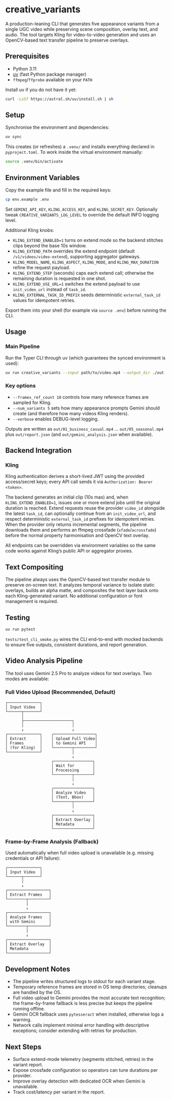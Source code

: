 # creative_variants

A production-leaning CLI that generates five appearance variants from a single UGC video while preserving scene composition, overlay text, and audio. The tool targets Kling for video-to-video generation and uses an OpenCV-based text transfer pipeline to preserve overlays.

## Prerequisites

- Python 3.11
- [uv](https://github.com/astral-sh/uv) (fast Python package manager)
- `ffmpeg`/`ffprobe` available on your `PATH`

Install uv if you do not have it yet:

```bash
curl -LsSf https://astral.sh/uv/install.sh | sh
```

## Setup

Synchronise the environment and dependencies:

```bash
uv sync
```

This creates (or refreshes) a `.venv/` and installs everything declared in `pyproject.toml`. To work inside the virtual environment manually:

```bash
source .venv/bin/activate
```

## Environment Variables

Copy the example file and fill in the required keys:

```bash
cp env.example .env
```

Set `GEMINI_API_KEY`, `KLING_ACCESS_KEY`, and `KLING_SECRET_KEY`. Optionally tweak `CREATIVE_VARIANTS_LOG_LEVEL` to override the default INFO logging level.

Additional Kling knobs:

- `KLING_EXTEND_ENABLED=1` turns on extend mode so the backend stitches clips beyond the base 10s window.
- `KLING_EXTEND_PATH` overrides the extend endpoint (default `/v1/videos/video-extend`), supporting aggregator gateways.
- `KLING_MODEL_NAME`, `KLING_ASPECT`, `KLING_MODE`, and `KLING_MAX_DURATION` refine the request payload.
- `KLING_EXTEND_STEP` (seconds) caps each extend call; otherwise the remaining duration is requested in one shot.
- `KLING_EXTEND_USE_URL=1` switches the extend payload to use `init_video_url` instead of `task_id`.
- `KLING_EXTERNAL_TASK_ID_PREFIX` seeds deterministic `external_task_id` values for idempotent retries.

Export them into your shell (for example via `source .env`) before running the CLI.

## Usage

### Main Pipeline

Run the Typer CLI through uv (which guarantees the synced environment is used):

```bash
uv run creative_variants --input path/to/video.mp4 --output_dir ./out
```

### Key options

- `--frames_ref_count 10` controls how many reference frames are sampled for Kling.
- `--num_variants 5` sets how many appearance prompts Gemini should create (and therefore how many videos Kling renders).
- `--verbose` enables DEBUG-level logging.

Outputs are written as `out/01_business_casual.mp4` ... `out/05_seasonal.mp4` plus `out/report.json` (and `out/gemini_analysis.json` when available).

## Backend Integration

### Kling

Kling authentication derives a short-lived JWT using the provided access/secret keys; every API call sends it via `Authorization: Bearer <token>`.

The backend generates an initial clip (10s max) and, when `KLING_EXTEND_ENABLED=1`, issues one or more extend jobs until the original duration is reached. Extend requests reuse the provider `video_id` alongside the latest `task_id`, can optionally continue from an `init_video_url`, and respect deterministic `external_task_id` prefixes for idempotent retries. When the provider only returns incremental segments, the pipeline downloads them and performs an ffmpeg crossfade (`xfade`/`acrossfade`) before the normal property harmonisation and OpenCV text overlay.

All endpoints can be overridden via environment variables so the same code works against Kling’s public API or aggregator proxies.

## Text Compositing

The pipeline always uses the OpenCV-based text transfer module to preserve on-screen text. It analyzes temporal variance to isolate static overlays, builds an alpha matte, and composites the text layer back onto each Kling-generated variant. No additional configuration or font management is required.

## Testing

```bash
uv run pytest
```

`tests/test_cli_smoke.py` wires the CLI end-to-end with mocked backends to ensure five outputs, consistent durations, and report generation.

## Video Analysis Pipeline

The tool uses Gemini 2.5 Pro to analyze videos for text overlays. Two modes are available:

### Full Video Upload (Recommended, Default)

```
┌──────────────┐
│ Input Video  │
└──────┬───────┘
       │
       ├─────────────────────┐
       │                     │
       ↓                     ↓
┌──────────────┐    ┌──────────────────┐
│ Extract      │    │ Upload Full Video│
│ Frames       │    │ to Gemini API    │
│ (for Kling)  │    └────────┬─────────┘
└──────────────┘             │
                             ↓
                    ┌─────────────────┐
                    │ Wait for        │
                    │ Processing      │
                    └────────┬────────┘
                             │
                             ↓
                    ┌─────────────────┐
                    │ Analyze Video   │
                    │ (Text, Bbox)    │
                    └────────┬────────┘
                             │
                             ↓
                    ┌─────────────────┐
                    │ Extract Overlay │
                    │ Metadata        │
                    └─────────────────┘
```

### Frame-by-Frame Analysis (Fallback)

Used automatically when full video upload is unavailable (e.g. missing credentials or API failure):

```
┌──────────────┐
│ Input Video  │
└──────┬───────┘
       │
       ↓
┌──────────────────┐
│ Extract Frames   │
└────────┬─────────┘
         │
         ↓
┌──────────────────┐
│ Analyze Frames   │
│ with Gemini      │
└────────┬─────────┘
         │
         ↓
┌──────────────────┐
│ Extract Overlay  │
│ Metadata         │
└──────────────────┘
```

## Development Notes

- The pipeline writes structured logs to stdout for each variant stage.
- Temporary reference frames are stored in OS temp directories; cleanups are handled by the OS.
- Full video upload to Gemini provides the most accurate text recognition; the frame-by-frame fallback is less precise but keeps the pipeline running offline.
- Gemini OCR fallback uses `pytesseract` when installed, otherwise logs a warning.
- Network calls implement minimal error handling with descriptive exceptions; consider extending with retries for production.

## Next Steps

- Surface extend-mode telemetry (segments stitched, retries) in the variant report.
- Expose crossfade configuration so operators can tune durations per provider.
- Improve overlay detection with dedicated OCR when Gemini is unavailable.
- Track cost/latency per variant in the report.
